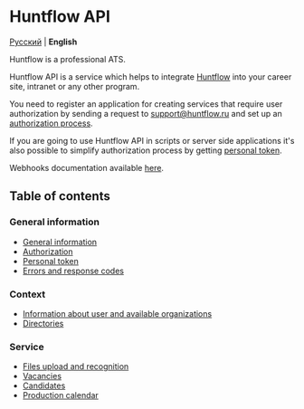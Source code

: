 # Huntflow API

[Русский](../README.md) | **English** 

Huntflow is a professional ATS.

Huntflow API is a service which helps to integrate [Huntflow](https://huntflow.ru) into your career site, intranet or any other program. 

You need to register an application for creating services that require user authorization by sending a request to [support@huntflow.ru](support@huntflow.ru) and set up an [authorization process](authorization.md).

If you are going to use Huntflow API in scripts or server side applications it's also possible to simplify authorization process by getting [personal token](personal_token.md).

Webhooks documentation available [here](webhooks.md).

<a name="toc"></a>
## Table of contents

<a name="general"></a>
### General information

* [General information](general.mdmailto:hello@huntflow.ru)
* [Authorization](authorization.md)
* [Personal token](personal_token.md)
* [Errors and response codes](errors.md)

<a name="context"></a>
### Context

* [Information about user and available organizations](user.md)
* [Directories](dicts.md)

<a name="service"></a>
### Service

* [Files upload and recognition](upload.md)
* [Vacancies](vacancies.md)
* [Candidates](applicants.md)
* [Production calendar](production_calendar.md)
